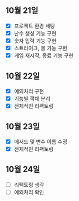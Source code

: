 ## 10월 21일

- [x] 프로젝트 환경 세팅
- [x] 난수 생성 기능 구현
- [x] 숫자 입력 기능 구현
- [x] 스트라이크, 볼 기능 구현
- [x] 게임 재시작, 종료 기능 구현

## 10월 22일

- [x] 예외처리 구현
- [x] 기능별 객체 분리
- [x] 전체적인 리팩토링

## 10월 23일

- [x] 메서드 및 변수 이름 수정
- [x] 전체적인 리팩토링

## 10월 24일

- [ ] 리팩토링 생각
- [ ] 예외처리 확인

